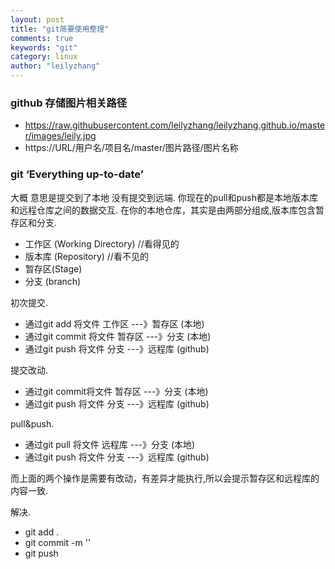 ```yaml
---
layout: post
title: "git简要使用整理"
comments: true
keywords: "git"
category: linux
author: "leilyzhang"
---
```





### github 存储图片相关路径
- https://raw.githubusercontent.com/leilyzhang/leilyzhang.github.io/master/images/leily.jpg
- https://URL/用户名/项目名/master/图片路径/图片名称



### git ‘Everything up-to-date’
大概 意思是提交到了本地 没有提交到远端.
你现在的pull和push都是本地版本库和远程仓库之间的数据交互.
在你的本地仓库，其实是由两部分组成,版本库包含暂存区和分支.

- 工作区 (Working Directory) //看得见的
- 版本库 (Repository) //看不见的
- 暂存区(Stage)
- 分支 (branch)


初次提交.

- 通过git add 将文件 工作区 ---》暂存区 (本地)
- 通过git commit 将文件 暂存区 ---》分支 (本地)
- 通过git push 将文件 分支 ---》远程库 (github)

提交改动.

 - 通过git commit将文件 暂存区 ---》分支 (本地)
 - 通过git push 将文件 分支 ---》远程库 (github)
 
pull&push.

 - 通过git pull 将文件 远程库 ---》分支 (本地)
 - 通过git push 将文件 分支 ---》远程库 (github)

而上面的两个操作是需要有改动，有差异才能执行,所以会提示暂存区和远程库的内容一致.

解决.
- git add .
- git commit -m ''
- git push

